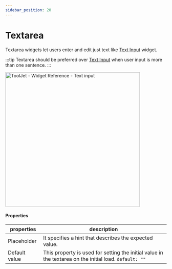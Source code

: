```yaml
---
sidebar_position: 20
---
```


# Textarea

Textarea widgets let users enter and edit just text like [Text Input](/docs/widgets/text-input) widget.

:::tip
Textarea should be preferred over [Text Input](/docs/widgets/text-input) when user input is more than one sentence.
:::


<img class="screenshot-full" src="/img/widgets/textarea/textarea.gif" alt="ToolJet - Widget Reference - Text input" height="420"/>

#### Properties

| properties      | description |
| ----------- | ----------- |
| Placeholder |  It specifies a hint that describes the expected value.|
| Default value | This property is used for setting the initial value in the textarea on the initial load. `default: ""`|

